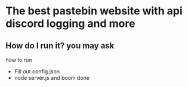 # The best pastebin website with api discord logging and more
## How do  I run it? you may ask
how to run
- Fill out config.json
- node server.js and boom done